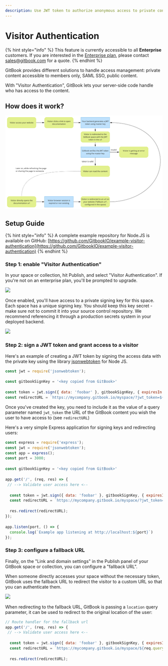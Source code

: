 ```yaml
---
description: Use JWT token to authorize anonymous access to private content.
---
```


# Visitor Authentication

{% hint style="info" %}
This feature is currently accessible to all **Enterprise** customers. If you are interested in the [Enterprise plan](../pricing/plans/#enterprise-plan), please contact [sales@gitbook.com](mailto:sales@gitbook.com) for a quote.
{% endhint %}

GitBook provides different solutions to handle access management: private content accessible to members only, SAML SSO, public content.

With "Visitor Authentication", GitBook lets your server-side code handle who has access to the content.

## How does it work?

![](../.gitbook/assets/jwt.jpg)

## Setup Guide

{% hint style="info" %}
A complete example repository for Node.JS is available on GitHub: [https://github.com/GitbookIO/example-visitor-authentication](https://github.com/GitbookIO/example-visitor-authentication)
{% endhint %}

### Step 1: enable "Visitor Authentication"

In your space or collection, hit Publish, and select "Visitor Authentication". If you're not on an enterprise plan, you'll be prompted to upgrade.

![](<../.gitbook/assets/Publish – VA.png>)

Once enabled, you'll have access to a private signing key for this space. Each space has a unique signing key. You should keep this key secret - make sure not to commit it into your source control repository. We recommend referencing it through a production secrets system in your deployed backend.

![](<../.gitbook/assets/Publish – VA - Link Settings.png>)

### Step 2: sign a JWT token and grant access to a visitor

Here's an example of creating a JWT token by signing the access data with the private key using the library [jsonwebtoken](https://github.com/auth0/node-jsonwebtoken) for Node JS.

```javascript
const jwt = require('jsonwebtoken');

const gitbookSignKey = '<key copied from GitBook>'

const token = jwt.sign({ data: 'foobar' }, gitbookSignKey, { expiresIn: '1h' });
const redirectURL = `https://mycompany.gitbook.io/myspace/?jwt_token=${token}`;
```

Once you've created the key, you need to include it as the value of a query parameter named `jwt_token` the URL of the GitBook content you wish the user to have access to (see `redirectURL`)

Here's a very simple Express application for signing keys and redirecting users:

```javascript
const express = require('express');
const jwt = require('jsonwebtoken');
const app = express();
const port = 3000;

const gitbookSignKey = '<key copied from GitBook>'

app.get('/', (req, res) => {
 // --> Validate user access here <--

  const token = jwt.sign({ data: 'foobar' }, gitbookSignKey, { expiresIn: '1h' });
  const redirectURL = `https://mycompany.gitbook.io/myspace/?jwt_token=${token}`;

  res.redirect(redirectURL);
});

app.listen(port, () => {
  console.log(`Example app listening at http://localhost:${port}`)
});
```

### Step 3: configure a fallback URL

Finally, on the "Link and domain settings" in the Publish panel of your GitBook space or collection, you can configure a "fallback URL".

When someone directly accesses your space without the necessary token, GitBook uses the fallback URL to redirect the visitor to a custom URL so that you can authenticate them.

![](<../.gitbook/assets/Publish – VA - Link Settings.png>)

When redirecting to the fallback URL, GitBook is passing a `location` query parameter, it can be used to redirect to the original location of the user:

```javascript
// Route handler for the fallback url
app.get('/', (req, res) => {
 // --> Validate user access here <--

  const token = jwt.sign({ data: 'foobar' }, gitbookSignKey, { expiresIn: '1h' });
  const redirectURL = `https://mycompany.gitbook.io/myspace/${req.query.location || ''}?jwt_token=${token}`;

  res.redirect(redirectURL);

```
